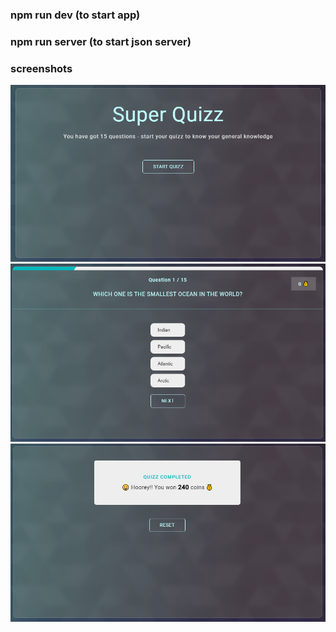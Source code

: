 ### npm run dev (to start app)

### npm run server (to start json server)

### screenshots

![alt text](/screenshots/screen-1.png)
![alt text](/screenshots/screen-2.png)
![alt text](/screenshots/screen-3.png)

